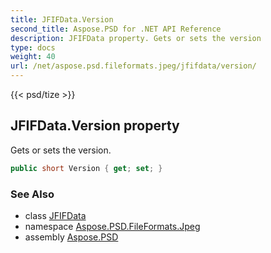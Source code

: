 ```yaml
---
title: JFIFData.Version
second_title: Aspose.PSD for .NET API Reference
description: JFIFData property. Gets or sets the version
type: docs
weight: 40
url: /net/aspose.psd.fileformats.jpeg/jfifdata/version/
---
```

{{< psd/tize >}}
## JFIFData.Version property

Gets or sets the version.

```csharp
public short Version { get; set; }
```

### See Also

* class [JFIFData](../)
* namespace [Aspose.PSD.FileFormats.Jpeg](../../../aspose.psd.fileformats.jpeg/)
* assembly [Aspose.PSD](../../../)


